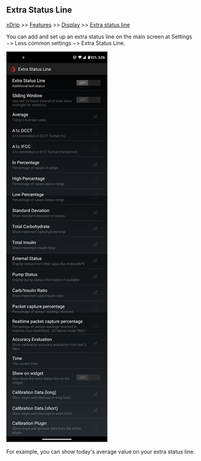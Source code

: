 ## Extra Status Line  
[xDrip](../README.md) >> [Features](./Features_page.md) >> [Display](./Display/Display.md) >> [Extra status line](./Extra-status-line.md)  
  
You can add and set up an extra status line on the main screen at Settings &#8722;> Less common settings &#8722;> Extra Status Line.  

![](./images/ExtraStatusLine.png)

For example, you can show today's average value on your extra status line.  
